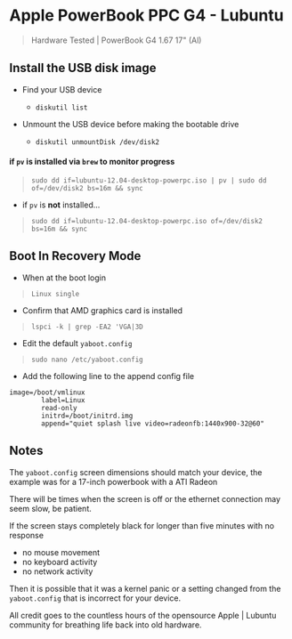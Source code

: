 # Apple PowerBook PPC G4 - Lubuntu #
 > Hardware Tested | PowerBook G4 1.67 17" (Al)

## Install the USB disk image ##

 - Find your USB device
	- ``diskutil list``

 - Unmount the USB device before making the bootable drive
 	- ```diskutil unmountDisk /dev/disk2```

#### if ``pv`` is installed via ``brew`` to monitor progress ####

 > ```sudo dd if=lubuntu-12.04-desktop-powerpc.iso | pv | sudo dd of=/dev/disk2 bs=16m && sync```
 
 - if ``pv`` is __not__ installed...

 > ``sudo dd if=lubuntu-12.04-desktop-powerpc.iso of=/dev/disk2 bs=16m && sync``

## Boot In Recovery Mode ##

 - When at the boot login
 
 > ``Linux single``

 - Confirm that AMD graphics card is installed

 > ``lspci -k | grep -EA2 'VGA|3D``

 - Edit the default ``yaboot.config``

 > ``sudo nano /etc/yaboot.config``

 - Add the following line to the append config file

```
image=/boot/vmlinux
        label=Linux
        read-only
        initrd=/boot/initrd.img
        append="quiet splash live video=radeonfb:1440x900-32@60"
```

## Notes ##

The ``yaboot.config`` screen dimensions should match your device, the example was for a 17-inch powerbook with a ATI Radeon


There will be times when the screen is off or the ethernet connection may seem slow, be patient.

If the screen stays completely black for longer than five minutes with no response

 - no mouse movement
 - no keyboard activity
 - no network activity

Then it is possible that it was a kernel panic or a setting changed from the ``yaboot.config`` that is incorrect for your device.

All credit goes to the countless hours of the opensource Apple | Lubuntu community for breathing life back into old hardware.
